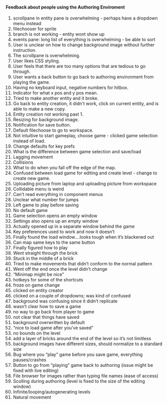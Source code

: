 #### Feedback about people using the Authoring Enviroment

1. scrollpane in entity pane is overwhelming - perhaps have a dropdown menu instead
2. filechooser for sprite
3. branch is not working - entity wont show up
4. events pane: long list of everything is overwhelming - be able to sort
5. User is unclear on how to change background image without further instruction.
6. The scrollpane is overwhelming.
7. User likes CSS styling. 
8. User feels that there are too many options that are tedious to go through.
9. User wants a back button to go back to authoring environment from playing the game.
10. Having no keyboard input, negative numbers for hitbox.
11. Indicator for what x pos and y pos mean.
12. Tried to make another entity and it broke.
13. Go back to entity creation, it didn't work, click on current entity, and is able to make a new copy.
14. Entity creation not working past 1.
15. Resizing for background image.
16. Notification for save button.
17. Default filechoose to go to workspace.
18. Not intuitive to start gameplay, choose game - clicked game selection instead of load.
19. Change defaults for key prefs
20. What is the difference between game selection and save/load
21. Lagging movement
22. Collisions
23. What to do when you fall off the edge of the map.
24. Confused between load game for editing and create level - change to create new game.
25. Uploading picture from laptop and uploading picture from workspace
26. Collidable menu is weird
27. Can't read everything in component menus
28. Unclear what number for jumps
29. Left game to play before saving
30. No default game
31. Game selection opens an empty window
32. Settings also opens up an empty window
33. Actually opened up in a separate window behind the game
34. Key preferences used to work and now it doesn’t
35. Finally found the load window….looks tough when it’s blackened out
36. Can map same keys to the same button
37. Finally figured how to play
38. Went straight through the brick
39. Stuck in the middle of a brick
40. Tried to make movements that didn’t conform to the normal pattern
41. Went off the end once the level didn’t change
42. “Minimap might be nice”
43. hotkeys for some of the shortcuts
44. froze on game change
45. clicked on entity creator
46. clicked on a couple of dropdowns; was kind of confused
47. background was confusing since it didn’t replicate
48. wasn’t clear how to save a game
49. no way to go back from player to game
50. not clear that things have saved
51. background overwritten by default
52. “nice to load game after you’ve saved”
53. no bounds on the level
54. add a layer of bricks around the end of the level so it’s not limitless
55. background images have different sizes, should normalize to a standard size
56. Bug where you “play” game before you save game, everything pauses/crashes
57. Button to go from “playing” game back to authoring (issue might be fixed with live editing)
58. File browser for images rather than typing file names (ease of access)
59. Scolling during authoring (level is fixed to the size of the editing window)
60. Infinite/looping/autogenerating levels
61. Natural movement

